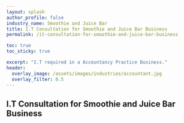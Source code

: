```yaml
---
layout: splash 
author_profile: false 
industry_name: Smoothie and Juice Bar
title: I.T Consultation for Smoothie and Juice Bar Business
permalink: /it-consultation-for-smoothie-and-juice-bar-business

toc: true
toc_sticky: true

excerpt: "I.T required in a Accountancy Practice Business."
header:
  overlay_image: /assets/images/industries/accountant.jpg
  overlay_filter: 0.5 
---
```


## I.T Consultation for Smoothie and Juice Bar Business